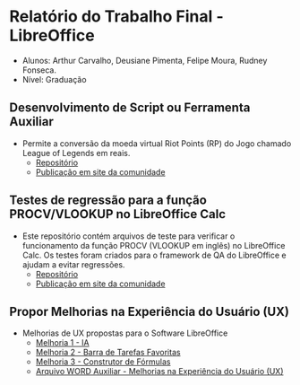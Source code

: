 # Relatório do Trabalho Final - LibreOffice
- Alunos: Arthur Carvalho, Deusiane Pimenta, Felipe Moura, Rudney Fonseca.
- Nível: Graduação

## Desenvolvimento de Script ou Ferramenta Auxiliar
- Permite a conversão da moeda virtual Riot Points (RP) do Jogo chamado League of Legends em reais. 
	- [Repositório](https://github.com/rudneyggf/contribuicao_libreoffice)
	- [Publicação em site da comunidade](https://extensions.libreoffice.org/en/extensions/show/99411)


## Testes de regressão para a função PROCV/VLOOKUP no LibreOffice Calc
- Este repositório contém arquivos de teste para verificar o funcionamento da função PROCV (VLOOKUP em inglês) no LibreOffice Calc. Os testes foram criados para o framework de QA do LibreOffice e ajudam a evitar regressões.
	- [Repositório](https://github.com/lipefemoura/testes-vlookup-libreoffice-calc.git)
	- [Publicação em site da comunidade](https://gerrit.libreoffice.org/c/core/+/186866)


## Propor Melhorias na Experiência do Usuário (UX)
- Melhorias de UX propostas para o Software LibreOffice  
	- [Melhoria 1 - IA](https://www.figma.com/design/0dwyIbkq7ThEKsyHv4y0z8/UX-1--IA?node-id=6-54&t=ThA5YhYReyOdqEc8-1)
	- [Melhoria 2 - Barra de Tarefas Favoritas](https://www.figma.com/design/Qv4JFFhFiAO4xkYdHlwsJG/UX-2---Fav.?node-id=36-100&t=sCyRnA2Ye5JxqeO2-1)
  - [Melhoria 3 - Construtor de Fórmulas](https://www.figma.com/design/I0MyXrYhOFrgcIIR0TuBfY/UX-3---Con.?node-id=10-54&t=33BccMhsO5PeH9mt-1)
  - [Arquivo WORD Auxiliar - Melhorias na Experiência do Usuário (UX)](https://1drv.ms/w/c/924a5aa49d7a2b6e/EY7_i5QSNl1PifVaTOaIB-8B__MszvYLscqRElKqjzhRFA?e=xFvRch)
